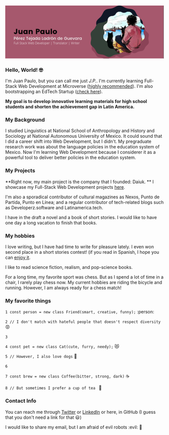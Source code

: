 
![banner](addbanner.png)

### Hello, World! :nerd_face:

I'm Juan Paulo, but you can call me just *J.P.*. I'm currently learning Full-Stack Web Development at Microverse ([highly recommended](https://www.microverse.org/?grsf=6h9fw6)). I'm also bootstrapping an EdTech Startup ([check here](https://daiuk.com.mx)). 

**My goal is to develop innovative learning materials for high school students and shorten the achievement gap in Latin America.**

### My Background

I studied Linguistics at National School of Anthropology and History and Sociology at National Autonomous University of Mexico. It could sound that I did a career shift into Web Development, but I didn't. My pregraduate research work was about the language policies in the education system of Mexico. Now I'm learning Web Development because I considerer it as a powerful tool to deliver better policies in the education system.

### My Projects

**Right now, my main project is the company that I founded: Daiuk. **
I showcase my Full-Stack Web Development projects [here]().

I'm also a sporadical contributor of cultural magazines as Nexos, Punto de Partida, Punto en Línea; and a regular contributor of tech-related blogs such as Developerz.software and Latinamerica.tech.

I have in the draft a novel and a book of short stories. I would like to have one day a long vacation to finish that books.

### My hobbies

 I love writing, but I have had time to write for pleasure lately. I even won second place in a short stories contest! (if you read in Spanish, I hope you can [enjoy it](http://www.puntodepartida.unam.mx/index.php/1087-no-0203/1918-0203-la-cronica-como-antidoto-las-batallas-en-xoco-juan-paulo-perez-tejada). 

I like to read science fiction, realism, and pop-science books. 

For a long time, my favorite sport was chess. But as I spend a lot of time in a chair, I rarely play chess now. My current hobbies are riding the bicycle and running. However, I am always ready for a chess match!

### My favorite things

`1 const person = new class Friend(smart, creative, funny);` :person:

`2 // I don't match with hateful people that doesn't respect diversity` :rage:

`3                                                     `

`4 const pet = new class Cat(cute, furry, needy);` :heart_eyes_cat:

`5 // However, I also love dogs` :dog:

`6                                                    `

`7 const brew = new class Coffee(bitter, strong, dark)` :coffee:

`8 // But sometimes I prefer a cup of tea ` :tea:


### Contact Info

You can reach me through [Twitter]() or [LinkedIn]() or here, in GitHub (I guess that you don't need a link for that :smiley:)

I would like to share my email, but I am afraid of evil robots :evil: :robot:

<!--
**Maclenn77/Maclenn77** is a ✨ _special_ ✨ repository because its `README.md` (this file) appears on your GitHub profile.

Here are some ideas to get you started:

- 🔭 I’m currently working on ...
- 🌱 I’m currently learning ...
- 👯 I’m looking to collaborate on ...
- 🤔 I’m looking for help with ...
- 💬 Ask me about ...
- 📫 How to reach me: ...
- 😄 Pronouns: ...
- ⚡ Fun fact: ...
-->
